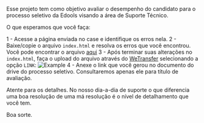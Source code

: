 Esse projeto tem como objetivo avaliar o desempenho do candidato para o processo seletivo da Edools visando a área de Suporte Técnico.

O que esperamos que você faça:

1 - Acesse a página enviada no case e identifique os erros nela.
2 - Baixe/copie o arquivo `index.html` e resolva os erros que você encontrou.
    Você pode encontrar o arquivo [aqui](https://raw.githubusercontent.com/luizzacouto/processo-seletivo-edools/master/index.html)
3 - Após terminar suas alterações no `index.html`, faça o upload do arquivo através do [WeTransfer](https://wetransfer.com) selecionando a opção `LINK`:
    ![Example](https://image.prntscr.com/image/p7IW4oniSo_FjHVWaqrRPQ.png)
4 - Anexe o link que você gerou no documento do drive do processo seletivo. Consultaremos apenas ele para título de avaliação.

Atente para os detalhes. No nosso dia-a-dia de suporte o que diferencia uma boa resolução de uma má resolução é o nível de detalhamento que você tem.

Boa sorte.